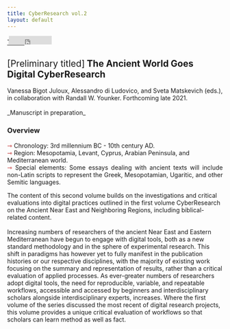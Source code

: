 ```yaml
---
title: CyberResearch vol.2
layout: default
---
```

<div class="social">
  <span class="twitter">
  <!--<a href="https://twitter.com/share?ref_src=twsrc%5Etfw" class="twitter-share-button" data-show-count="false">Tweet</a><script async src="https://platform.twitter.com/widgets.js" charset="utf-8"></script>-->
    <a href="http://twitter.com/share" class="twitter-share-button" data-url="https://vbigot-juloux.github.io/ane-research-humanities/docs/CyberResearch-vol2">Tweet</a>
		<script>!function(d,s,id){var js,fjs=d.getElementsByTagName(s)[0],p=/^http:/.test(d.location)?'http':'https';if(!d.getElementById(id)){js=d.createElement(s);js.id=id;js.src=p+'://platform.twitter.com/widgets.js';fjs.parentNode.insertBefore(js,fjs);}}(document, 'script', 'twitter-wjs');</script>
  </span>
  <span class="Facebook">
<iframe src="https://www.facebook.com/plugins/like.php?href=https://vbigot-juloux.github.io/ane-research-humanities/docs/CyberResearch-vol2&amp;show_faces=false&amp;layout=button_count" scrolling="no" frameborder="0" style="height: 20px; width: 100px; margin-left: -40px" allowTransparency="true"></iframe>
</span>
 </div>

<h2><span style="font-weight: 400">[Preliminary titled]</span> The Ancient World Goes Digital CyberResearch </h2>
Vanessa Bigot Juloux, Alessandro di Ludovico, and Sveta Matskevich (eds.), in collaboration with Randall W. Younker. Forthcoming late 2021.<br />
<br />
_Manuscript in preparation_
<h3> Overview</h3>
<ul style="list-style-type: none; padding-left: 0;">
  <li><span style="color:#b30000; font-size: 14px">&#8702;</span> Chronology: 3rd millennium BC - 10th century AD.</li>
  <li><span style="color:#b30000; font-size: 14px">&#8702;</span> Region: Mesopotamia, Levant, Cyprus, Arabian Peninsula, and Mediterranean world.</li>
  <li style="text-align: justify"><span style="color:#b30000; font-size: 14px">&#8702;</span> Special elements: Some essays dealing with ancient texts will include non-Latin scripts to represent the Greek, Mesopotamian, Ugaritic, and other Semitic languages.</li>
</ul>
<p>The content of this second volume builds on the investigations and critical evaluations into digital practices outlined in the first volume CyberResearch on the Ancient Near East and Neighboring Regions, including biblical-related content.<br /><br />
Increasing numbers of researchers of the ancient Near East and Eastern Mediterranean have begun to engage with digital tools, both as a new standard methodology and in the sphere of experimental research. This shift in paradigms has however yet to fully manifest in the publication histories or our respective disciplines, with the majority of existing work focusing on the summary and representation of results, rather than a critical evaluation of applied processes. As ever-greater numbers of researchers adopt digital tools, the need for reproducible, variable, and repeatable workflows, accessible and accessed by beginners and interdisciplinary scholars alongside interdisciplinary experts, increases. Where the first volume of the series discussed the most recent of digital research projects, this volume provides a unique critical evaluation of workflows so that scholars can learn method as well as fact.</p>
